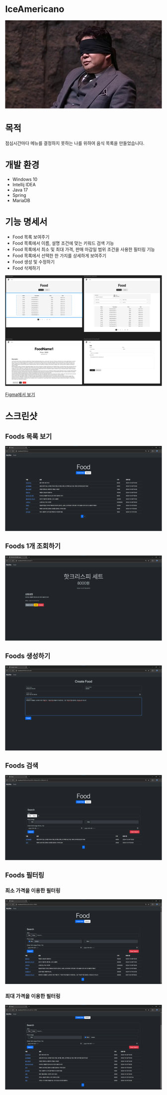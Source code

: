 # IceAmericano

![](/docs/paik.jpg)

# 목적

점심시간마다 메뉴를 결정하지 못하는 나를 위하여 음식 목록을 만들었습니다.

# 개발 환경

- Windows 10
- Intellij IDEA
- Java 17
- Spring
- MariaDB

# 기능 명세서

- Food 목록 보여주기
- Food 목록에서 이름, 설명 조건에 맞는 키워드 검색 기능
- Food 목록에서 최소 및 최대 가격, 판매 마감일 범위 조건을 사용한 필터링 기능
- Food 목록에서 선택한 한 가지를 상세하게 보여주기
- Food 생성 및 수정하기
- Food 삭제하기

![](/docs/ui.png)

[Figma에서 보기](https://www.figma.com/design/XQFaW5XXwEYlh8JdpLtZKp/IceAmericano?node-id=0-1&t=0iCyO4QMjIh03FHp-1)

# 스크린샷

## Foods 목록 보기

![](/docs/01.png)

## Foods 1개 조회하기

![](/docs/02.png)

## Foods 생성하기

![](/docs/03.png)

## Foods 검색

![](/docs/06.png)

## Foods 필터링

### 최소 가격을 이용한 필터링

![](/docs/04.png)

### 최대 가격을 이용한 필터링

![](/docs/05.png)


